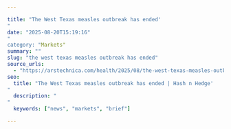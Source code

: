 ```yaml
---

title: "The West Texas measles outbreak has ended'"
date: "2025-08-20T15:19:16""
category: "Markets"
summary: ""
slug: "the west texas measles outbreak has ended"
source_urls:
  - "https://arstechnica.com/health/2025/08/the-west-texas-measles-outbreak-has-ended/"
seo:
  title: "The West Texas measles outbreak has ended | Hash n Hedge'"
  description: ""
  keywords: ["news", "markets", "brief"]

---
```


